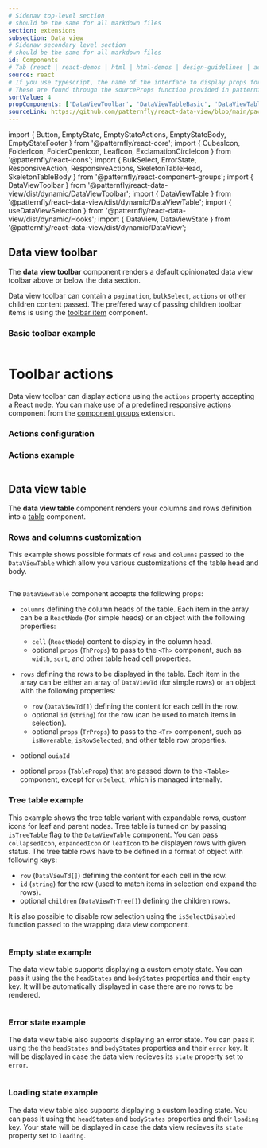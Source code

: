 ```yaml
---
# Sidenav top-level section
# should be the same for all markdown files
section: extensions
subsection: Data view
# Sidenav secondary level section
# should be the same for all markdown files
id: Components
# Tab (react | react-demos | html | html-demos | design-guidelines | accessibility)
source: react
# If you use typescript, the name of the interface to display props for
# These are found through the sourceProps function provided in patternfly-docs.source.js
sortValue: 4
propComponents: ['DataViewToolbar', 'DataViewTableBasic', 'DataViewTableTree']
sourceLink: https://github.com/patternfly/react-data-view/blob/main/packages/module/patternfly-docs/content/extensions/data-view/examples/Components/Components.md
---
```

import { Button, EmptyState, EmptyStateActions, EmptyStateBody, EmptyStateFooter } from '@patternfly/react-core';
import { CubesIcon, FolderIcon, FolderOpenIcon, LeafIcon, ExclamationCircleIcon } from '@patternfly/react-icons';
import { BulkSelect, ErrorState, ResponsiveAction, ResponsiveActions, SkeletonTableHead, SkeletonTableBody } from '@patternfly/react-component-groups';
import { DataViewToolbar } from '@patternfly/react-data-view/dist/dynamic/DataViewToolbar';
import { DataViewTable } from '@patternfly/react-data-view/dist/dynamic/DataViewTable';
import { useDataViewSelection } from '@patternfly/react-data-view/dist/dynamic/Hooks';
import { DataView, DataViewState } from '@patternfly/react-data-view/dist/dynamic/DataView';

## Data view toolbar

The **data view toolbar** component renders a default opinionated data view toolbar above or below the data section. 

Data view toolbar can contain a `pagination`, `bulkSelect`, `actions` or other children content passed. The preffered way of passing children toolbar items is using the [toolbar item](/components/toolbar#toolbar-items) component.

### Basic toolbar example

```js file="./DataViewToolbarExample.tsx"

```

# Toolbar actions
Data view toolbar can display actions using the `actions` property accepting a React node. You can make use of a predefined [responsive actions](/extensions/component-groups/responsive-actions) component from the [component groups](/extensions/component-groups/about-component-groups) extension.

### Actions configuration

### Actions example

```js file="./DataViewToolbarActionsExample.tsx"

```

## Data view table

The **data view table** component renders your columns and rows definition into a [table](/components/table) component. 

### Rows and columns customization

This example shows possible formats of `rows` and `columns` passed to the `DataViewTable` which allow you various customizations of the table head and body. 

```js file="./DataViewTableExample.tsx"

```

The `DataViewTable` component accepts the following props:

- `columns` defining the column heads of the table. Each item in the array can be a `ReactNode` (for simple heads) or an object with the following properties:
  - `cell` (`ReactNode`) content to display in the column head.
  - optional `props` (`ThProps`) to pass to the `<Th>` component, such as `width`, `sort`, and other table head cell properties.

- `rows` defining the rows to be displayed in the table. Each item in the array can be either an array of `DataViewTd` (for simple rows) or an object with the following properties:
  - `row` (`DataViewTd[]`) defining the content for each cell in the row.
  - optional `id` (`string`) for the row (can be used to match items in selection).
  - optional `props` (`TrProps`) to pass to the `<Tr>` component, such as `isHoverable`, `isRowSelected`, and other table row properties.

- optional `ouiaId`

- optional `props` (`TableProps`) that are passed down to the `<Table>` component, except for `onSelect`, which is managed internally.

### Tree table example
This example shows the tree table variant with expandable rows, custom icons for leaf and parent nodes. Tree table is turned on by passing `isTreeTable` flag to the `DataViewTable` component. You can pass `collapsedIcon`, `expandedIcon` or `leafIcon` to be displayen rows with given status. The tree table rows have to be defined in a format of object with following keys:
  - `row` (`DataViewTd[]`) defining the content for each cell in the row.
  - `id` (`string`) for the row (used to match items in selection end expand the rows).
  - optional `children` (`DataViewTrTree[]`) defining the children rows.

It is also possible to disable row selection using the `isSelectDisabled` function passed to the wrapping data view component.

```js file="./DataViewTableTreeExample.tsx"

```

### Empty state example
The data view table supports displaying a custom empty state. You can pass it using the the `headStates` and `bodyStates` properties and their `empty` key. It will be automatically displayed in case there are no rows to be rendered.

```js file="./DataViewTableEmptyExample.tsx"

```

### Error state example
The data view table also supports displaying an error state. You can pass it using the the `headStates` and `bodyStates` properties and their `error` key. It will be displayed in case the data view recieves its `state` property set to `error`.

```js file="./DataViewTableErrorExample.tsx"

```

### Loading state example
The data view table also supports displaying a custom loading state. You can pass it using the `headStates` and `bodyStates` properties and their `loading` key. Your state will be displayed in case the data view recieves its `state` property set to `loading`.

```js file="./DataViewTableLoadingExample.tsx"

```
